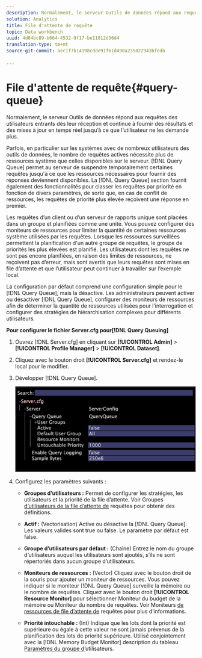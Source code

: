 ```yaml
---
description: Normalement, le serveur Outils de données répond aux requêtes des utilisateurs entrants dès leur réception et continue à fournir des résultats et des mises à jour en temps réel jusqu’à ce que l’utilisateur ne les demande plus.
solution: Analytics
title: File d'attente de requête
topic: Data workbench
uuid: 4d64bc89-b664-4532-9f17-be11812d36d4
translation-type: tm+mt
source-git-commit: aec1f7b14198cdde91f61d490a235022943bfedb

---
```



# File d&#39;attente de requête{#query-queue}

Normalement, le serveur Outils de données répond aux requêtes des utilisateurs entrants dès leur réception et continue à fournir des résultats et des mises à jour en temps réel jusqu’à ce que l’utilisateur ne les demande plus.

Parfois, en particulier sur les systèmes avec de nombreux utilisateurs des outils de données, le nombre de requêtes actives nécessite plus de ressources système que celles disponibles sur le serveur. [!DNL Query Queue] permet au serveur de suspendre temporairement certaines requêtes jusqu&#39;à ce que les ressources nécessaires pour fournir des réponses deviennent disponibles. La [!DNL Query Queue] section fournit également des fonctionnalités pour classer les requêtes par priorité en fonction de divers paramètres, de sorte que, en cas de conflit de ressources, les requêtes de priorité plus élevée reçoivent une réponse en premier.

Les requêtes d’un client ou d’un serveur de rapports unique sont placées dans un groupe et planifiées comme une unité. Vous pouvez configurer des moniteurs de ressources pour limiter la quantité de certaines ressources système utilisées par les requêtes. Lorsque les ressources surveillées permettent la planification d&#39;un autre groupe de requêtes, le groupe de priorités les plus élevées est planifié. Les utilisateurs dont les requêtes ne sont pas encore planifiées, en raison des limites de ressources, ne reçoivent pas d’erreur, mais sont avertis que leurs requêtes sont mises en file d’attente et que l’utilisateur peut continuer à travailler sur l’exemple local.

La configuration par défaut comprend une configuration simple pour le [!DNL Query Queue], mais la désactive. Les administrateurs peuvent activer ou désactiver [!DNL Query Queue], configurer des moniteurs de ressources afin de déterminer la quantité de ressources utilisées pour l’interrogation et configurer des stratégies de hiérarchisation complexes pour différents utilisateurs.

**Pour configurer le fichier Server.cfg pour[!DNL Query Queuing]**

1. Ouvrez [!DNL Server.cfg] en cliquant sur **[!UICONTROL Admin]** > **[!UICONTROL Profile Manager]** > **[!UICONTROL Dataset]**.
1. Cliquez avec le bouton droit **[!UICONTROL Server.cfg]** et rendez-le local pour le modifier.
1. Développer [!DNL Query Queue].

   ![](assets/queryqueue1.png)

1. Configurez les paramètres suivants :

   * **Groupes d’utilisateurs :** Permet de configurer les stratégies, les utilisateurs et la priorité de la file d’attente. Voir Groupes [d’utilisateurs de la file d’attente de](../../../../home/c-get-started/c-admin-intrf/c-query-que/c-query-que-user-grps.md#concept-5555f51402ed49419c067d61738474c1) requêtes pour obtenir des définitions.

   * **Actif :** (Vectorisation) Active ou désactive la [!DNL Query Queue]. Les valeurs valides sont true ou false. Le paramètre par défaut est false.

   * **Groupe d’utilisateurs par défaut :** (Chaîne) Entrez le nom du groupe d’utilisateurs auquel les utilisateurs sont ajoutés, s’ils ne sont répertoriés dans aucun groupe d’utilisateurs.
   * **Moniteurs de ressources :** (Vector) Cliquez avec le bouton droit de la souris pour ajouter un moniteur de ressources. Vous pouvez indiquer si le moniteur [!DNL Query Queue] surveille la mémoire ou le nombre de requêtes. Cliquez avec le bouton droit **[!UICONTROL Resource Monitor]** pour sélectionner Moniteur du budget de la mémoire ou Moniteur du nombre de requêtes. Voir Moniteurs [de ressources de file d’attente de](../../../../home/c-get-started/c-admin-intrf/c-query-que/c-query-que-res-mon.md#concept-0840967b228c4d5ba3b59b4b2759f325) requêtes pour plus d’informations.

   * **Priorité intouchable :** (Int) Indique que les lots dont la priorité est supérieure ou égale à cette valeur ne sont jamais prévenus de la planification des lots de priorité supérieure. Utilisé conjointement avec la [!DNL Memory Budget Monitor] description du tableau [Paramètres du groupe d’](../../../../home/c-get-started/c-admin-intrf/c-query-que/c-query-que-user-grps.md#concept-5555f51402ed49419c067d61738474c1)utilisateurs.

